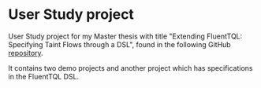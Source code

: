 # User Study project
User Study project for my Master thesis with title "Extending FluentTQL: Specifying Taint Flows through a DSL", found in the following GitHub [repository](https://github.com/enriozuni/user_study).

It contains two demo projects and another project which has specifications in the FluentTQL DSL.
